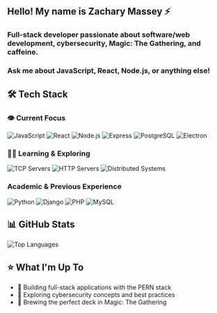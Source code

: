 ## Hello! My name is Zachary Massey ⚡
### Full-stack developer passionate about software/web development, cybersecurity, Magic: The Gathering, and caffeine.
### Ask me about JavaScript, React, Node.js, or anything else! 

## 🛠️ Tech Stack 

### 👁️ Current Focus 
![JavaScript](https://img.shields.io/badge/-JavaScript-F7DF1E?style=flat-square&logo=javascript&logoColor=black)
![React](https://img.shields.io/badge/-React-61DAFB?style=flat-square&logo=react&logoColor=black)
![Node.js](https://img.shields.io/badge/-Node.js-339933?style=flat-square&logo=node.js&logoColor=white)
![Express](https://img.shields.io/badge/-Express-000000?style=flat-square&logo=express&logoColor=white)
![PostgreSQL](https://img.shields.io/badge/-PostgreSQL-336791?style=flat-square&logo=postgresql&logoColor=white)
![Electron](https://img.shields.io/badge/-Electron-47848F?style=flat-square&logo=electron&logoColor=white)

### 🌱🧪 Learning & Exploring
![TCP Servers](https://img.shields.io/badge/-TCP%20Servers-FF6B6B?style=flat-square&logo=router&logoColor=white)
![HTTP Servers](https://img.shields.io/badge/-HTTP%20Servers-4ECDC4?style=flat-square&logo=fastapi&logoColor=white)
![Distributed Systems](https://img.shields.io/badge/-Distributed%20Systems-45B7D1?style=flat-square&logo=docker&logoColor=white)


### Academic & Previous Experience
![Python](https://img.shields.io/badge/-Python-3776AB?style=flat-square&logo=python&logoColor=white)
![Django](https://img.shields.io/badge/-Django-092E20?style=flat-square&logo=django&logoColor=white)
![PHP](https://img.shields.io/badge/-PHP-777BB4?style=flat-square&logo=php&logoColor=white)
![MySQL](https://img.shields.io/badge/-MySQL-4479A1?style=flat-square&logo=mysql&logoColor=white)

## 📊 GitHub Stats
![Top Languages](https://github-readme-stats.vercel.app/api/top-langs/?username=echtoplasm&layout=compact&theme=radical)

## ⭐ What I'm Up To 
- 🌙 Building full-stack applications with the PERN stack
- 🌙 Exploring cybersecurity concepts and best practices
- 🌙 Brewing the perfect deck in Magic: The Gathering
